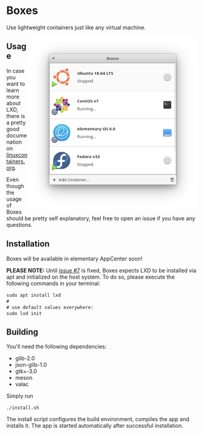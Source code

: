 # Boxes

Use lightweight containers just like any virtual machine.

<img src="data/screenshots/App.png?raw=true" width="448" align="right" />

## Usage

In case you want to learn more about LXD, there is a pretty good documenation on [linuxcontainers.org](https://linuxcontainers.org/lxd).

Even though the usage of Boxes should be pretty self explanatory, feel free to open an issue if you have any questions.

## Installation

Boxes will be available in elementary AppCenter soon!

**PLEASE NOTE:** Until [issue #7](https://github.com/marbetschar/boxes/issues/7) is fixed, Boxes expects LXD to be installed via apt and initialized on the host system.
To do so, please execute the following commands in your terminal:

```
sudo apt install lxd
#
# use default values everywhere:
sudo lxd init
```

## Building

You'll need the following dependencies:
* glib-2.0
* json-glib-1.0
* gtk+-3.0
* meson
* valac

Simply run

```
./install.sh
```

The install script configures the build environment, compiles the app and installs it.
The app is started automatically after successful installation.

